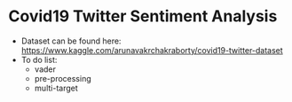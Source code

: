 # Covid19 Twitter Sentiment Analysis
- Dataset can be found here: https://www.kaggle.com/arunavakrchakraborty/covid19-twitter-dataset
- To do list:
  - vader
  - pre-processing
  - multi-target
